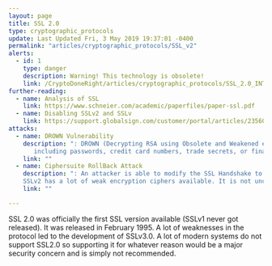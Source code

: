 ```yaml
---
layout: page
title: SSL 2.0
type: cryptographic_protocols
update: Last Updated Fri, 3 May 2019 19:37:01 -0400
permalink: "articles/cryptographic_protocols/SSL_v2"
alerts:
  - id: 1
    type: danger
    description: Warning! This technology is obsolete!
    link: /CryptoDoneRight/articles/cryptographic_protocols/SSL_2.0_INTRO
further-reading:
  - name: Analysis of SSL
    link: https://www.schneier.com/academic/paperfiles/paper-ssl.pdf
  - name: Disabling SSLv2 and SSLv
    link: https://support.globalsign.com/customer/portal/articles/2356063
attacks:
  - name: DROWN Vulnerability
    description: ": DROWN (Decrypting RSA using Obsolete and Weakened eNcryption) allows attackers to break the encryption and read or steal sensitive communications,
       including passwords, credit card numbers, trade secrets, or financial data."
    link: ""
  - name: Ciphersuite RollBack Attack
    description: ": An attacker is able to modify the SSL Handshake to force the connection to use weaker cipher suites than what the client has proposed.
    SSLv2 has a lot of weak encryption ciphers available. It is not uncommon to find weak encryption settings enabled on a server. One such weak encryption algorithm is named DES."
    link: ""

---
```

SSL 2.0 was officially the first SSL version available (SSLv1 never got released). It was released in February 1995.
A lot of weaknesses in the protocol led to the development of SSLv3.0. A lot of modern systems do not support SSL2.0 so supporting it for whatever reason would be a major security concern and is simply not recommended.
